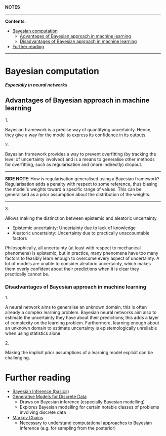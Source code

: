 **NOTES**

---

**Contents**:

- [Bayesian computation](#bayesian-computation)
    - [Advantages of Bayesian approach in machine learning](#advantages-of-bayesian-approach-in-machine-learning)
    - [Disadvantages of Bayesian approach in machine learning](#disadvantages-of-bayesian-approach-in-machine-learning)
- [Further reading](#further-reading)

---

# Bayesian computation
**_Especially in neural networks_**

## Advantages of Bayesian approach in machine learning
1.<br>

Bayesian framework is a precise way of quantifying uncertainty. Hence, they give a way for the model to express its confidence in its outputs.

2.<br>

Bayesian framework provides a way to prevent overfitting (by tracking the level of uncertainty involved) and is a means to generalise other methods for overfitting, such as regularisation and (more indirectly) dropout.

---

**SIDE NOTE**: How is regularisation generalised using a Bayesian framework? Regularisation adds a penalty with respect to some reference, thus biasing the model's weights toward a specific range of values. This can be generalised as a prior assumption about the distribution of the weights.

---

3.<br>

Allows making the distinction between epistemic and aleatoric uncertainty.

- Epistemic uncertainty: Uncertainty due to lack of knowledge
- Aleatoric uncertainty: Uncertainty due to practically unaccountable factors

Philosophically, all uncertainty (at least with respect to mechanical phenomena) is epistemic, but in practice, many phenomena have too many factors to feasibly learn enough to overcome every aspect of uncertainty. A lot of models are unable to consider aleatoric uncertainty, which makes them overly confident about their predictions when it is clear they practically cannot be.

### Disadvantages of Bayesian approach in machine learning
1.<br>

A neural network aims to generalise an unknown domain; this is often already a complex learning problem. Bayesian neural networks aim also to estimate the uncertainty they have about their predictions; this adds a layer of complexity on the learning problem. Furthermore, learning enough about an unknown domain to estimate uncertainty is epistemologically unreliable when using statistics alone.

2.<br>

Making the implicit prior assumptions of a learning model explicit can be challenging.

# Further reading
- [Bayesian Inference (basics)](https://github.com/pranigopu/mastersProject/tree/main/conceptual-notes/bayesian-inference)
- [Generative Models for Discrete Data](https://github.com/pranigopu/mastersProject/tree/main/conceptual-notes/generative-models-for-discrete-data)
    - Draws on Bayesian inference (especially Bayesian modelling)
    - Explores Bayesian modelling for certain notable classes of problems involving discrete data
- [Markov Chains](https://github.com/pranigopu/mastersProject/tree/main/conceptual-notes/markov-chains)
    - Necessary to understand computational approaches to Bayesian inference (e.g. for sampling from the posterior)
